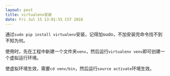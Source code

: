 ```yaml
---
layout: post
title: virtualenv安装
date: Fri Jul 15 13:01:55 CST 2016
---
```

通过`sudo pip install virtualenv`安装，记得加sudo，不加安装完命令找不到不知为何。

使用时，先在工程中新建一个文件夹`venv`，然后运行`virtualenv venv`即可创建一个虚拟运行环境。

使虚拟环境生效，需要`cd venv/bin`，然后运行`source activate`环境生效。

